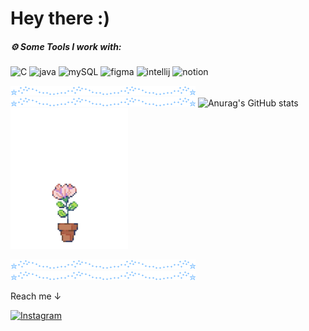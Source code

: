 ### <h1> Hey there :) </h1>

<link rel="stylesheet" type='text/css' href="https://cdn.jsdelivr.net/gh/devicons/devicon@latest/devicon.min.css" />
          
<h5> ⚙️ Some Tools I work with: </h5> 
<p align="left">        
          
<img src="https://cdn.jsdelivr.net/gh/devicons/devicon@latest/icons/c/c-original.svg" alt="C" width="45" height="45"/>          
<img src="https://cdn.jsdelivr.net/gh/devicons/devicon/icons/java/java-original-wordmark.svg" alt="java" width="45" height="45" />
<img src="https://cdn.jsdelivr.net/gh/devicons/devicon/icons/mysql/mysql-original-wordmark.svg" alt="mySQL" width="45" height="45" />
<img src="https://cdn.jsdelivr.net/gh/devicons/devicon/icons/figma/figma-original.svg"  alt="figma" width="45" height="45" />
<img src="https://cdn.jsdelivr.net/gh/devicons/devicon@latest/icons/intellij/intellij-original.svg" alt="intellij" width="45" height="45" />
<img src="https://cdn.jsdelivr.net/gh/devicons/devicon@latest/icons/notion/notion-original.svg" alt="notion" width="45" height="45"/>

<!-- <img src="https://cdn.jsdelivr.net/gh/devicons/devicon@latest/icons/git/git-original-wordmark.svg" alt="git" width="45" height="45"/> -->
<!-- <img src="https://cdn.jsdelivr.net/gh/devicons/devicon@latest/icons/latex/latex-original.svg" alt="latex" width="45" height="45"/> -->
<!-- <img src="https://cdn.jsdelivr.net/gh/devicons/devicon@latest/icons/matlab/matlab-original.svg" alt="matlab" width="45" height="45" />     -->     
          
          
          
          
</p>


![](https://github.com/bytelisa/bytelisa/blob/main/blueDivider.gif) ![](https://github.com/bytelisa/bytelisa/blob/main/blueDivider.gif) 
![Anurag's GitHub stats](https://github-readme-stats.vercel.app/api?username=bytelisa&show_icons=true&theme=vue&bg_color=00000000&rank_icon=github&include_all_commits=true&text_bold=false) ![](https://github.com/bytelisa/bytelisa/blob/main/IMG_2122.png)

![](https://github.com/bytelisa/bytelisa/blob/main/blueDivider.gif) ![](https://github.com/bytelisa/bytelisa/blob/main/blueDivider.gif)

<p align="left">       
Reach me &#8595;

[![Instagram](https://img.shields.io/badge/Instagram-E4405F?style=for-the-badge&logo=Instagram&logoColor=white)](https://instagram.com/elisamarzioli?igshid=OGQ5ZDc2ODk2ZA==)

